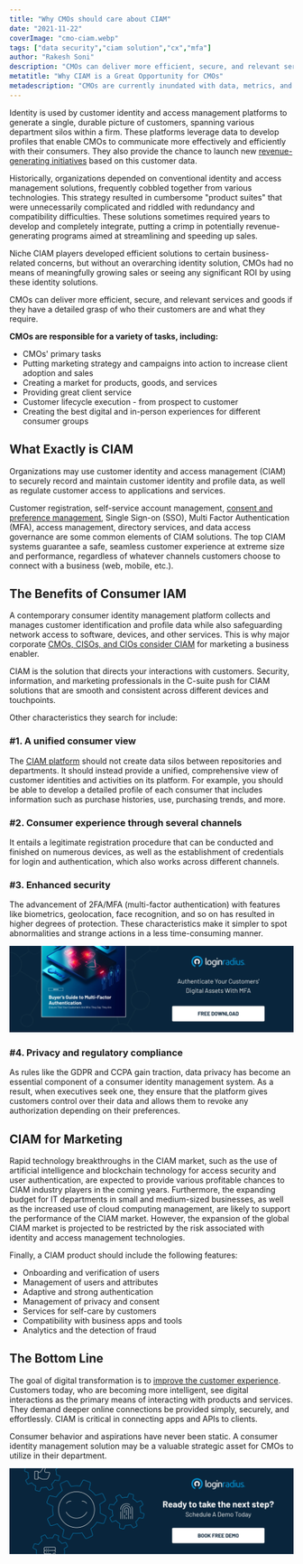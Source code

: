 ```yaml
---
title: "Why CMOs should care about CIAM"
date: "2021-11-22"
coverImage: "cmo-ciam.webp"
tags: ["data security","ciam solution","cx","mfa"]
author: "Rakesh Soni"
description: "CMOs can deliver more efficient, secure, and relevant services and goods if they have a detailed grasp of who their customers are and what they require. Learn how a CIAM solution may be a valuable strategic asset for CMOs to utilize in their department."
metatitle: "Why CIAM is a Great Opportunity for CMOs"
metadescription: "CMOs are currently inundated with data, metrics, and KPIs. Here's why it's critical for CMOs to understand how CIAM can be a strategic asset for their department."
---
```


Identity is used by customer identity and access management platforms to generate a single, durable picture of customers, spanning various department silos within a firm. These platforms leverage data to develop profiles that enable CMOs to communicate more effectively and efficiently with their consumers. They also provide the chance to launch new [revenue-generating initiatives](https://www.loginradius.com/blog/identity/loginradius-roi-enterprises-infographic/) based on this customer data.

Historically, organizations depended on conventional identity and access management solutions, frequently cobbled together from various technologies. This strategy resulted in cumbersome "product suites" that were unnecessarily complicated and riddled with redundancy and compatibility difficulties. These solutions sometimes required years to develop and completely integrate, putting a crimp in potentially revenue-generating programs aimed at streamlining and speeding up sales. 

Niche CIAM players developed efficient solutions to certain business-related concerns, but without an overarching identity solution, CMOs had no means of meaningfully growing sales or seeing any significant ROI by using these identity solutions.

CMOs can deliver more efficient, secure, and relevant services and goods if they have a detailed grasp of who their customers are and what they require.

**CMOs are responsible for a variety of tasks, including:**

* CMOs' primary tasks
* Putting marketing strategy and campaigns into action to increase client adoption and sales
* Creating a market for products, goods, and services
* Providing great client service
* Customer lifecycle execution - from prospect to customer
* Creating the best digital and in-person experiences for different consumer groups

## What Exactly is CIAM

Organizations may use customer identity and access management (CIAM) to securely record and maintain customer identity and profile data, as well as regulate customer access to applications and services.

Customer registration, self-service account management, [consent and preference management](https://www.loginradius.com/consent-management/), Single Sign-on (SSO), Multi Factor Authentication (MFA), access management, directory services, and data access governance are some common elements of CIAM solutions. The top CIAM systems guarantee a safe, seamless customer experience at extreme size and performance, regardless of whatever channels customers choose to connect with a business (web, mobile, etc.).


## The Benefits of Consumer IAM

A contemporary consumer identity management platform collects and manages customer identification and profile data while also safeguarding network access to software, devices, and other services. This is why major corporate [CMOs, CISOs, and CIOs consider CIAM](https://www.loginradius.com/blog/identity/consumer-identity-management-cmo-ciso-cio/) for marketing a business enabler.

CIAM is the solution that directs your interactions with customers. Security, information, and marketing professionals in the C-suite push for CIAM solutions that are smooth and consistent across different devices and touchpoints.

Other characteristics they search for include:


### #1. A unified consumer view

The [CIAM platform](https://www.loginradius.com/blog/identity/customer-identity-and-access-management/) should not create data silos between repositories and departments. It should instead provide a unified, comprehensive view of customer identities and activities on its platform. For example, you should be able to develop a detailed profile of each consumer that includes information such as purchase histories, use, purchasing trends, and more.

### #2. Consumer experience through several channels

It entails a legitimate registration procedure that can be conducted and finished on numerous devices, as well as the establishment of credentials for login and authentication, which also works across different channels.

### #3. Enhanced security

The advancement of 2FA/MFA (multi-factor authentication) with features like biometrics, geolocation, face recognition, and so on has resulted in higher degrees of protection. These characteristics make it simpler to spot abnormalities and strange actions in a less time-consuming manner.

[![EB-GD-to-MFA](EB-GD-to-MFA.webp)](https://www.loginradius.com/resource/ebook/buyers-guide-to-multi-factor-authentication/)


### #4. Privacy and regulatory compliance

As rules like the GDPR and CCPA gain traction, data privacy has become an essential component of a consumer identity management system. As a result, when executives seek one, they ensure that the platform gives customers control over their data and allows them to revoke any authorization depending on their preferences.


## CIAM for Marketing

Rapid technology breakthroughs in the CIAM market, such as the use of artificial intelligence and blockchain technology for access security and user authentication, are expected to provide various profitable chances to CIAM industry players in the coming years. Furthermore, the expanding budget for IT departments in small and medium-sized businesses, as well as the increased use of cloud computing management, are likely to support the performance of the CIAM market. However, the expansion of the global CIAM market is projected to be restricted by the risk associated with identity and access management technologies.

Finally, a CIAM product should include the following features:



* Onboarding and verification of users
* Management of users and attributes
* Adaptive and strong authentication
* Management of privacy and consent
* Services for self-care by customers
* Compatibility with business apps and tools
* Analytics and the detection of fraud


## The Bottom Line

The goal of digital transformation is to [improve the customer experience](https://www.loginradius.com/customer-experience-solutions/). Customers today, who are becoming more intelligent, see digital interactions as the primary means of interacting with products and services. They demand deeper online connections be provided simply, securely, and effortlessly. CIAM is critical in connecting apps and APIs to clients.

Consumer behavior and aspirations have never been static. A consumer identity management solution may be a valuable strategic asset for CMOs to utilize in their department. 


[![book-a-demo-loginradius](../../assets/book-a-demo-loginradius.webp)](https://www.loginradius.com/contact-us?utm_source=blog&utm_medium=web&utm_campaign=ciam-opportunity-for-cmos)
